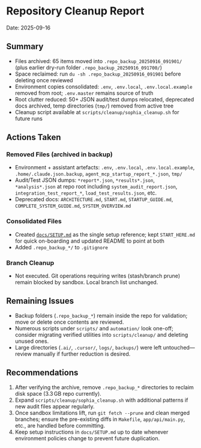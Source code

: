 # Repository Cleanup Report
Date: 2025-09-16

## Summary
- Files archived: 65 items moved into `.repo_backup_20250916_091901/` (plus earlier dry-run folder `.repo_backup_20250916_091700/`)
- Space reclaimed: run `du -sh .repo_backup_20250916_091901` before deleting once reviewed
- Environment copies consolidated: `.env`, `.env.local`, `.env.local.example` removed from root; `.env.master` remains source of truth
- Root clutter reduced: 50+ JSON audit/test dumps relocated, deprecated docs archived, temp directories (`tmp/`) removed from active tree
- Cleanup script available at `scripts/cleanup/sophia_cleanup.sh` for future runs

## Actions Taken
### Removed Files (archived in backup)
- Environment + assistant artefacts: `.env`, `.env.local`, `.env.local.example`, `.home/.claude.json.backup`, `agent_mcp_startup_report_*.json`, `tmp/`
- Audit/Test JSON dumps: `*report*.json`, `*results*.json`, `*analysis*.json` at repo root including `system_audit_report.json`, `integration_test_report_*`, `load_test_results.json`, etc.
- Deprecated docs: `ARCHITECTURE.md`, `START.md`, `STARTUP_GUIDE.md`, `COMPLETE_SYSTEM_GUIDE.md`, `SYSTEM_OVERVIEW.md`

### Consolidated Files
- Created [`docs/SETUP.md`](../SETUP.md) as the single setup reference; kept `START_HERE.md` for quick on-boarding and updated README to point at both
- Added `.repo_backup_*/` to `.gitignore`

### Branch Cleanup
- Not executed. Git operations requiring writes (stash/branch prune) remain blocked by sandbox. Local branch list unchanged.

## Remaining Issues
- Backup folders (`.repo_backup_*`) remain inside the repo for validation; move or delete once contents are reviewed.
- Numerous scripts under `scripts/` and `automation/` look one-off; consider migrating verified utilities into `scripts/cleanup/` and deleting unused ones.
- Large directories (`.ai/`, `.cursor/`, `logs/`, `backups/`) were left untouched—review manually if further reduction is desired.

## Recommendations
1. After verifying the archive, remove `.repo_backup_*` directories to reclaim disk space (3.3 GB repo currently).
2. Expand `scripts/cleanup/sophia_cleanup.sh` with additional patterns if new audit files appear regularly.
3. Once sandbox limitations lift, run `git fetch --prune` and clean merged branches; ensure the pre-existing diffs in `Makefile`, `app/api/main.py`, etc., are handled before committing.
4. Keep setup instructions in `docs/SETUP.md` up to date whenever environment policies change to prevent future duplication.
